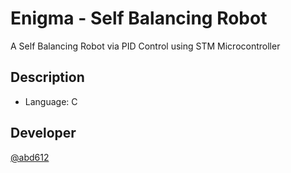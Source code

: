 # Enigma - Self Balancing Robot

A Self Balancing Robot via PID Control using STM Microcontroller

## Description

* Language: C

## Developer
 
[@abd612](https://github.com/abd612)